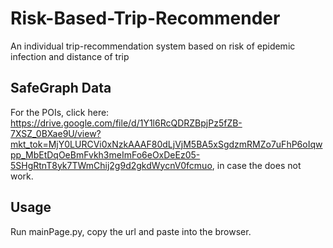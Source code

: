 # Risk-Based-Trip-Recommender
An individual trip-recommendation system based on risk of epidemic infection and distance of trip

## SafeGraph Data
For the POIs, click here: https://drive.google.com/file/d/1Y1l6RcQDRZBpjPz5fZB-7XSZ_0BXae9U/view?mkt_tok=MjY0LURCVi0xNzkAAAF80dLjVjM5BA5xSgdzmRMZo7uFhP6oIqwpp_MbEtDqOeBmFvkh3meImFo6eOxDeEz05-5SHgRtnT8yk7TWmChij2g9d2gkdWycnV0fcmuo, in case the does not work.

## Usage
Run mainPage.py, copy the url and paste into the browser.


